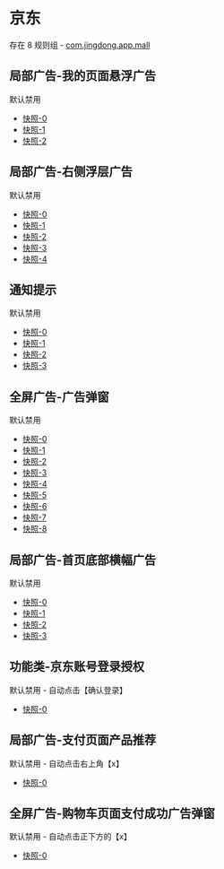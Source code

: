 # 京东

存在 8 规则组 - [com.jingdong.app.mall](/src/apps/com.jingdong.app.mall.ts)

## 局部广告-我的页面悬浮广告

默认禁用

- [快照-0](https://i.gkd.li/import/12642270)
- [快照-1](https://i.gkd.li/import/12774910)
- [快照-2](https://i.gkd.li/import/13242002)

## 局部广告-右侧浮层广告

默认禁用

- [快照-0](https://i.gkd.li/import/13165659)
- [快照-1](https://i.gkd.li/import/12837870)
- [快照-2](https://i.gkd.li/import/13072091)
- [快照-3](https://i.gkd.li/import/12837870)
- [快照-4](https://i.gkd.li/import/12642266)

## 通知提示

默认禁用

- [快照-0](https://i.gkd.li/import/12839864)
- [快照-1](https://i.gkd.li/import/13772299)
- [快照-2](https://i.gkd.li/import/13917163)
- [快照-3](https://i.gkd.li/import/12839865)

## 全屏广告-广告弹窗

默认禁用

- [快照-0](https://i.gkd.li/import/13165721)
- [快照-1](https://i.gkd.li/import/13218034)
- [快照-2](https://i.gkd.li/import/13241883)
- [快照-3](https://i.gkd.li/import/132599029)
- [快照-4](https://i.gkd.li/i/14612925)
- [快照-5](https://i.gkd.li/import/13258996)
- [快照-6](https://i.gkd.li/import/13336847)
- [快照-7](https://i.gkd.li/import/14162769)
- [快照-8](https://i.gkd.li/i/14445257)

## 局部广告-首页底部横幅广告

默认禁用

- [快照-0](https://i.gkd.li/import/13258973)
- [快照-1](https://i.gkd.li/import/13258980)
- [快照-2](https://i.gkd.li/import/13258981)
- [快照-3](https://i.gkd.li/import/14163014)

## 功能类-京东账号登录授权

默认禁用 - 自动点击【确认登录】

- [快照-0](https://i.gkd.li/import/12901734)

## 局部广告-支付页面产品推荐

默认禁用 - 自动点击右上角【x】

- [快照-0](https://i.gkd.li/import/13191146)

## 全屏广告-购物车页面支付成功广告弹窗

默认禁用 - 自动点击正下方的【x】

- [快照-0](https://i.gkd.li/import/13446362)

